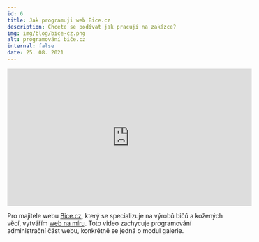 ```yaml
---
id: 6
title: Jak programuji web Bice.cz
description: Chcete se podívat jak pracuji na zakázce?
img: img/blog/bice-cz.png
alt: programování biče.cz
internal: false
date: 25. 08. 2021
---
```



<div class="iframe-container mb-4">
    <iframe
      class="responsive-iframe"
      width="560"
      height="315"
      src="https://www.youtube.com/embed/9eHlygZKYJs"
      title="YouTube video player"
      frameborder="0"
      allow="accelerometer; autoplay; clipboard-write; encrypted-media; gyroscope; picture-in-picture"
      allowfullscreen
    ></iframe>
</div>


Pro majitele webu [Bice.cz](https://www.bice.cz), který se specializuje na výrobů bičů a kožených věcí, vytvářím [web na míru](https://www.andrasi.cz/blog/web-na-miru-nebo-sablona). Toto video zachycuje programování administrační část webu, konkrétně se jedná o modul galerie.
